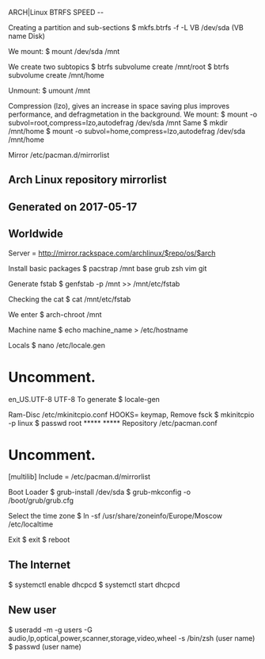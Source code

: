 ARCH|Linux BTRFS SPEED --

Creating a partition and sub-sections
$ mkfs.btrfs -f -L VB /dev/sda (VB name Disk)

We mount:
$ mount /dev/sda /mnt

We create two subtopics
$ btrfs subvolume create /mnt/root
$ btrfs subvolume create /mnt/home

Unmount:
$ umount /mnt

Compression (lzo), gives an increase in space saving plus improves performance, and defragmetation in the background.
We mount:
$ mount -o subvol=root,compress=lzo,autodefrag /dev/sda /mnt
Same
$ mkdir /mnt/home
$ mount -o subvol=home,compress=lzo,autodefrag /dev/sda /mnt/home

Mirror
	/etc/pacman.d/mirrorlist
##
## Arch Linux repository mirrorlist
## Generated on 2017-05-17
##

## Worldwide
Server = http://mirror.rackspace.com/archlinux/$repo/os/$arch

Install basic packages
$ pacstrap /mnt base grub zsh vim git

Generate fstab
$ genfstab -p /mnt >> /mnt/etc/fstab

Checking the cat
$ cat /mnt/etc/fstab

We enter
$ arch-chroot /mnt

Machine name
$ echo machine_name > /etc/hostname

Locals
$ nano /etc/locale.gen
# Uncomment.
en_US.UTF-8 UTF-8
To generate
$ locale-gen

Ram-Disc
	/etc/mkinitcpio.conf
HOOKS= keymap, Remove fsck 
$ mkinitcpio -p linux
$ passwd root
	*****
	*****
Repository
	/etc/pacman.conf
# Uncomment.
[multilib]
Include = /etc/pacman.d/mirrorlist

Boot Loader
$ grub-install /dev/sda
$ grub-mkconfig -o /boot/grub/grub.cfg

Select the time zone
$ ln -sf /usr/share/zoneinfo/Europe/Moscow /etc/localtime

Exit
$ exit
$ reboot

####
##	The Internet
####

$ systemctl enable dhcpcd
$ systemctl start dhcpcd

####
##	New user
####

$ useradd -m -g users -G audio,lp,optical,power,scanner,storage,video,wheel -s /bin/zsh (user name)
$ passwd (user name)